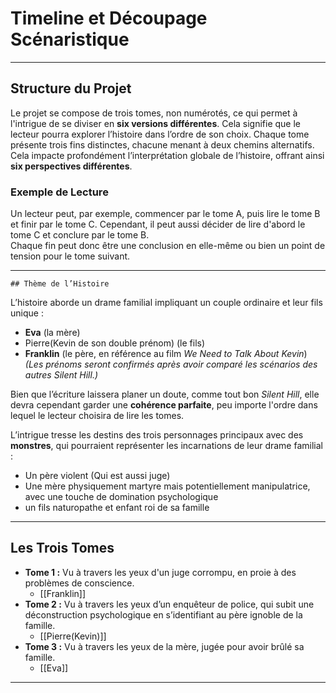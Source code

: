 
# Timeline et Découpage Scénaristique


---

## Structure du Projet

Le projet se compose de trois tomes, non numérotés, ce qui permet à l'intrigue de se diviser en **six versions différentes**. Cela signifie que le lecteur pourra explorer l’histoire dans l’ordre de son choix. Chaque tome présente trois fins distinctes, chacune menant à deux chemins alternatifs. Cela impacte profondément l’interprétation globale de l’histoire, offrant ainsi **six perspectives différentes**.

### Exemple de Lecture

Un lecteur peut, par exemple, commencer par le tome A, puis lire le tome B et finir par le tome C. Cependant, il peut aussi décider de lire d'abord le tome C et conclure par le tome B.  
Chaque fin peut donc être une conclusion en elle-même ou bien un point de tension pour le tome suivant.

---

	## Thème de l’Histoire

L’histoire aborde un drame familial impliquant un couple ordinaire et leur fils unique :

- **Eva** (la mère)
- Pierre(Kevin de son double prénom) (le fils)
- **Franklin** (le père, en référence au film _We Need to Talk About Kevin_)  
    _(Les prénoms seront confirmés après avoir comparé les scénarios des autres Silent Hill.)_

Bien que l’écriture laissera planer un doute, comme tout bon _Silent Hill_, elle devra cependant garder une **cohérence parfaite**, peu importe l'ordre dans lequel le lecteur choisira de lire les tomes.

L’intrigue tresse les destins des trois personnages principaux avec des **monstres**, qui pourraient représenter les incarnations de leur drame familial :

- Un père violent (Qui est aussi juge)
- Une mère physiquement martyre mais potentiellement manipulatrice, avec une touche de domination psychologique
- un fils naturopathe et enfant roi de sa famille

---

## Les Trois Tomes

- **Tome 1 :** Vu à travers les yeux d'un juge corrompu, en proie à des problèmes de conscience.
	- [[Franklin]]
- **Tome 2 :** Vu à travers les yeux d’un enquêteur de police, qui subit une déconstruction psychologique en s’identifiant au père ignoble de la famille.
	- [[Pierre(Kevin)]]
- **Tome 3 :** Vu à travers les yeux de la mère, jugée pour avoir brûlé sa famille.
	- [[Eva]]
  
___


